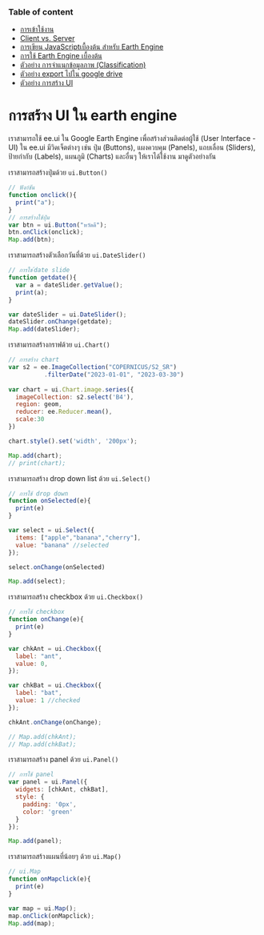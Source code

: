 ### Table of content
* [การเข้าใช้งาน](#การเข้าใช้งาน)
* [Client vs. Server](./0_client_vs_server.md)
* [การเขียน JavaScriptเบื้องต้น สำหรับ Earth Engine](./1_JavaScript.md)
* [การใช้ Earth Engine เบื้องต้น](./2_GEE_basic.md)
* [ตัวอย่าง การจำแนกข้อมูลภาพ (Classification)](./3_Classification.md)
* [ตัวอย่าง export ไปใน google drive](./4_export.md)
* [ตัวอย่าง การสร้าง UI](./5_ui.md)

###
# การสร้าง UI ใน earth engine
เราสามารถใช้ ee.ui ใน Google Earth Engine เพื่อสร้างส่วนติดต่อผู้ใช้ (User Interface - UI)  ใน ee.ui มีวิดเจ็ตต่างๆ เช่น ปุ่ม (Buttons), แผงควบคุม (Panels), แถบเลื่อน (Sliders), ป้ายกำกับ (Labels), แผนภูมิ (Charts) และอื่นๆ ให้เราได้ใช้งาน มาดูตัวอย่างกัน

เราสามารถสร้างปุ่มด้วย `ui.Button()`
```js
// ฟังก์ชัน
function onclick(){
  print("a");
}
// การสร้างใช้ปุ่ม 
var btn = ui.Button("หวัดดี");
btn.onClick(onclick);
Map.add(btn);
```

เราสามารถสร้างตัวเลือกวันที่ด้วย `ui.DateSlider()`
```js
// การใช ้date slide
function getdate(){
  var a = dateSlider.getValue();
  print(a);
}

var dateSlider = ui.DateSlider();
dateSlider.onChange(getdate);
Map.add(dateSlider);
```

เราสามารถสร้างกราฟด้วย `ui.Chart()`
```js
// การสร้าง chart
var s2 = ee.ImageCollection("COPERNICUS/S2_SR")
          .filterDate("2023-01-01", "2023-03-30")
          
var chart = ui.Chart.image.series({
  imageCollection: s2.select('B4'), 
  region: geom, 
  reducer: ee.Reducer.mean(), 
  scale:30
})

chart.style().set('width', '200px');

Map.add(chart);
// print(chart);
```

เราสามารถสร้าง drop down list ด้วย `ui.Select()`
```js
// การใช้ drop down 
function onSelected(e){
  print(e)
}

var select = ui.Select({
  items: ["apple","banana","cherry"],
  value: "banana" //selected
});

select.onChange(onSelected)

Map.add(select);
```

เราสามารถสร้าง checkbox ด้วย `ui.Checkbox()`
```js
// การใช้ checkbox 
function onChange(e){
  print(e)
}

var chkAnt = ui.Checkbox({
  label: "ant",
  value: 0,
});

var chkBat = ui.Checkbox({
  label: "bat",
  value: 1 //checked
});

chkAnt.onChange(onChange);

// Map.add(chkAnt);
// Map.add(chkBat);
```

เราสามารถสร้าง panel ด้วย `ui.Panel()`
```js
// การใช้ panel
var panel = ui.Panel({
  widgets: [chkAnt, chkBat],
  style: {
    padding: '0px',
    color: 'green'
  }
});

Map.add(panel);
```

เราสามารถสร้างแผนที่น้อยๆ ด้วย `ui.Map()`
```js
// ui.Map
function onMapclick(e){
  print(e)
}

var map = ui.Map();
map.onClick(onMapclick);
Map.add(map);
```


        

